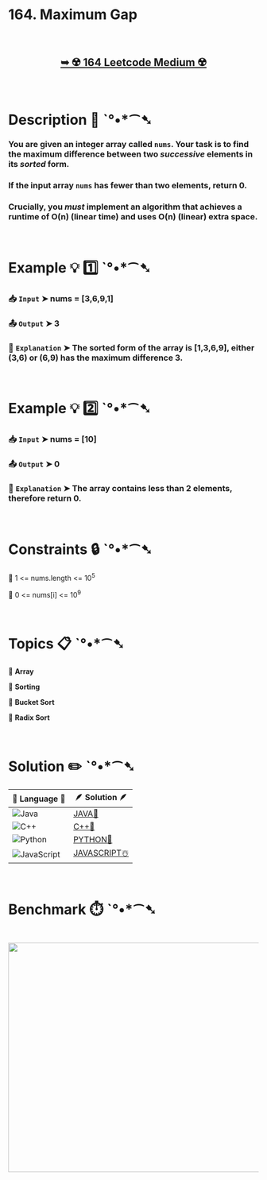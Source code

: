 # 164. Maximum Gap

</br>

<h2 align="center"> 

<a href="https://leetcode.com/problems/maximum-gap/description/"><strong>➥ ☢️ 164 Leetcode Medium ☢️ </strong></a>
</h2>

</br>

# Description 📜 ˋ°•*⁀➷

### You are given an integer array called `nums`. Your task is to find the maximum difference between two *successive* elements in its *sorted* form.

### If the input array `nums` has fewer than two elements, return 0.

### Crucially, you *must* implement an algorithm that achieves a runtime of O(n) (linear time) and uses O(n) (linear) extra space.

</br>

# Example 💡 1️⃣ ˋ°•*⁀➷

  ### 📥 `Input`  ➤ nums = [3,6,9,1]

  ### 📤 `Output`  ➤ 3

  ### 🔦 `Explanation`  ➤ The sorted form of the array is [1,3,6,9], either (3,6) or (6,9) has the maximum difference 3.

</br>

# Example 💡 2️⃣ ˋ°•*⁀➷

  ### 📥 `Input` ➤ nums = [10]

  ### 📤 `Output`  ➤ 0

  ### 🔦 `Explanation` ➤ The array contains less than 2 elements, therefore return 0.

</br>

# Constraints 🔒 ˋ°•*⁀➷

🔹 1 <= nums.length <= 10<sup>5</sup> </br>

🔹 0 <= nums[i] <= 10<sup>9</sup> </br>

</br>

# Topics 📋 ˋ°•*⁀➷

🔸 **Array**  </br>

🔸 **Sorting**  </br>

🔸 **Bucket Sort**  </br>

🔸 **Radix Sort**  </br>

</br>

# Solution ✏️ ˋ°•*⁀➷

| 📒 Language 📒  | 🪶 Solution 🪶 |
| ------------- | ------------- |
|  ![Java](https://img.shields.io/badge/java-%23ED8B00.svg?style=for-the-badge&logo=openjdk&logoColor=white)  | [JAVA🍁]() |
|  ![C++](https://img.shields.io/badge/c++-%2300599C.svg?style=for-the-badge&logo=c%2B%2B&logoColor=white)  | [C++🎲]()  |
|  ![Python](https://img.shields.io/badge/python-3670A0?style=for-the-badge&logo=python&logoColor=ffdd54)    | [PYTHON🍰]() |
| ![JavaScript](https://img.shields.io/badge/javascript-%23323330.svg?style=for-the-badge&logo=javascript&logoColor=%23F7DF1E)   | [JAVASCRIPT☃️]() |

</br>

# Benchmark ⏱️ ˋ°•*⁀➷

<h1  align="center" >

<img src ="" width = "700px" height="462px" />

</h1>
